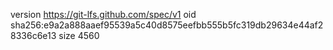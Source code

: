 version https://git-lfs.github.com/spec/v1
oid sha256:e9a2a888aaef95539a5c40d8575eefbb555b5fc319db29634e44af28336c6e13
size 4560
